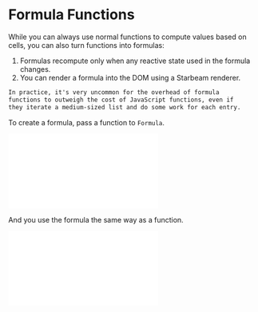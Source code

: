 # Formula Functions

While you can always use normal functions to compute values based
on cells, you can also turn functions into formulas:

1. Formulas recompute only when any reactive state used in the
   formula changes.
2. You can render a formula into the DOM using a Starbeam
   renderer.

```md tip
In practice, it's very uncommon for the overhead of formula
functions to outweigh the cost of JavaScript functions, even if
they iterate a medium-sized list and do some work for each entry.
```

To create a formula, pass a function to `Formula`.

![#create-formula](./-snippets/formulas.ts)

And you use the formula the same way as a function.

![#use-the-same-way](./-snippets/formulas.ts)
